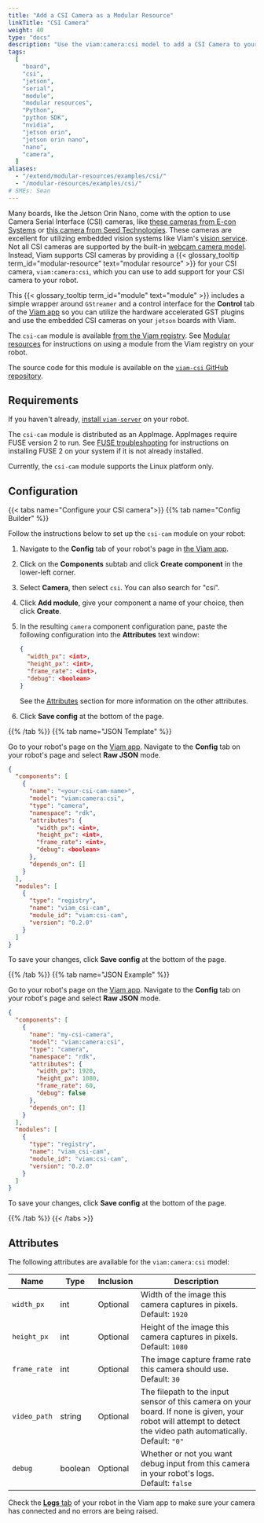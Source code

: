 ```yaml
---
title: "Add a CSI Camera as a Modular Resource"
linkTitle: "CSI Camera"
weight: 40
type: "docs"
description: "Use the viam:camera:csi model to add a CSI Camera to your robot."
tags:
  [
    "board",
    "csi",
    "jetson",
    "serial",
    "module",
    "modular resources",
    "Python",
    "python SDK",
    "nvidia",
    "jetson orin",
    "jetson orin nano",
    "nano",
    "camera",
  ]
aliases:
  - "/extend/modular-resources/examples/csi/"
  - "/modular-resources/examples/csi/"
# SMEs: Sean
---
```


Many boards, like the Jetson Orin Nano, come with the option to use Camera Serial Interface (CSI) cameras, like [these cameras from E-con Systems](https://www.e-consystems.com/nvidia-jetson-agx-orin-cameras.asp) or [this camera from Seed Technologies](https://www.digikey.com/en/products/detail/seeed-technology-co.,-ltd/114992263/12396924).
These cameras are excellent for utilizing embedded vision systems like Viam's [vision service](/services/vision/).
Not all CSI cameras are supported by the built-in [webcam camera model](/components/camera/webcam/).
Instead, Viam supports CSI cameras by providing a {{< glossary_tooltip term_id="modular-resource" text="modular resource" >}} for your CSI camera, `viam:camera:csi`, which you can use to add support for your CSI camera to your robot.

This {{< glossary_tooltip term_id="module" text="module" >}} includes a simple wrapper around `GStreamer` and a control interface for the **Control** tab of the [Viam app](https://app.viam.com) so you can utilize the hardware accelerated GST plugins and use the embedded CSI cameras on your `jetson` boards with Viam.

The `csi-cam` module is available [from the Viam registry](https://app.viam.com/module/viam/csi-cam).
See [Modular resources](/registry/#the-viam-registry) for instructions on using a module from the Viam registry on your robot.

The source code for this module is available on the [`viam-csi` GitHub repository](https://github.com/seanavery/viam-csi).

## Requirements

If you haven't already, [install `viam-server`](/installation/) on your robot.

The `csi-cam` module is distributed as an AppImage.
AppImages require FUSE version 2 to run.
See [FUSE troubleshooting](/reference/appendix/troubleshooting/#appimages-require-fuse-to-run) for instructions on installing FUSE 2 on your system if it is not already installed.

Currently, the `csi-cam` module supports the Linux platform only.

## Configuration

{{< tabs name="Configure your CSI camera">}}
{{% tab name="Config Builder" %}}

Follow the instructions below to set up the `csi-cam` module on your robot:

1. Navigate to the **Config** tab of your robot's page in [the Viam app](https://app.viam.com).
1. Click on the **Components** subtab and click **Create component** in the lower-left corner.
1. Select **Camera**, then select `csi`.
   You can also search for "csi".
1. Click **Add module**, give your component a name of your choice, then click **Create**.
1. In the resulting `camera` component configuration pane, paste the following configuration into the **Attributes** text window:

   ```json {class="line-numbers linkable-line-numbers"}
   {
     "width_px": <int>,
     "height_px": <int>,
     "frame_rate": <int>,
     "debug": <boolean>
   }
   ```

   See the [Attributes](#attributes) section for more information on the other attributes.

1. Click **Save config** at the bottom of the page.

{{% /tab %}}
{{% tab name="JSON Template" %}}

Go to your robot's page on the [Viam app](https://app.viam.com/).
Navigate to the **Config** tab on your robot's page and select **Raw JSON** mode.

```json
{
  "components": [
    {
      "name": "<your-csi-cam-name>",
      "model": "viam:camera:csi",
      "type": "camera",
      "namespace": "rdk",
      "attributes": {
        "width_px": <int>,
        "height_px": <int>,
        "frame_rate": <int>,
        "debug": <boolean>
      },
      "depends_on": []
    }
  ],
  "modules": [
    {
      "type": "registry",
      "name": "viam_csi-cam",
      "module_id": "viam:csi-cam",
      "version": "0.2.0"
    }
  ]
}
```

To save your changes, click **Save config** at the bottom of the page.

{{% /tab %}}
{{% tab name="JSON Example" %}}

Go to your robot's page on the [Viam app](https://app.viam.com/).
Navigate to the **Config** tab on your robot's page and select **Raw JSON** mode.

```json {class="line-numbers linkable-line-numbers"}
{
  "components": [
    {
      "name": "my-csi-camera",
      "model": "viam:camera:csi",
      "type": "camera",
      "namespace": "rdk",
      "attributes": {
        "width_px": 1920,
        "height_px": 1080,
        "frame_rate": 60,
        "debug": false
      },
      "depends_on": []
    }
  ],
  "modules": [
    {
      "type": "registry",
      "name": "viam_csi-cam",
      "module_id": "viam:csi-cam",
      "version": "0.2.0"
    }
  ]
}
```

To save your changes, click **Save config** at the bottom of the page.

{{% /tab %}}
{{< /tabs >}}

## Attributes

The following attributes are available for the `viam:camera:csi` model:

<!-- prettier-ignore -->
| Name | Type | Inclusion | Description |
| ---- | ---- | --------- | ----------- |
| `width_px` | int | Optional | Width of the image this camera captures in pixels. <br> Default: `1920` |
| `height_px` | int | Optional | Height of the image this camera captures in pixels. <br> Default: `1080` |
| `frame_rate` | int | Optional | The image capture frame rate this camera should use. <br> Default: `30` |
| `video_path` | string | Optional | The filepath to the input sensor of this camera on your board. If none is given, your robot will attempt to detect the video path automatically. <br> Default: `"0"` </br>  |
| `debug` | boolean | Optional | Whether or not you want debug input from this camera in your robot's logs. <br> Default: `false` |

Check the [**Logs** tab](/program/debug/) of your robot in the Viam app to make sure your camera has connected and no errors are being raised.
